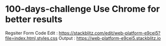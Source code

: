 # 100-days-challenge Use Chrome for better results
Regsiter Form 
Code Edit : https://stackblitz.com/edit/web-platform-e9cei5?file=index.html,styles.css
Output : https://web-platform-e9cei5.stackblitz.io
